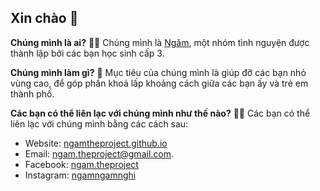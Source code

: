 ## Xin chào 👋

**Chúng mình là ai?**
🙋‍♀️ Chúng mình là [Ngăm](https://ngamtheproject.github.io), một nhóm  tình nguyện được thành lập bởi các bạn học sinh cấp 3.

**Chúng mình làm gì?**
🌈 Mục tiêu của chúng mình là giúp đỡ các bạn nhỏ vùng cao, để góp phần khoả lấp khoảng cách giữa các bạn ấy và trẻ em thành phố.

**Các bạn có thể liên lạc với chúng mình như thế nào?**
👩‍💻 Các bạn có thể liên lạc với chúng mình bằng các cách sau:
- Website: [ngamtheproject.github.io](https://ngamtheproject.github.io)
- Email: [ngam.theproject@gmail.com](mailto:ngam.theproject@gmail.com).
- Facebook: [ngam.theproject](https://www.facebook.com/ngam.theproject)
- Instagram: [ngamngamnghi](https://www.instagram.com/ngamngamnghi)
